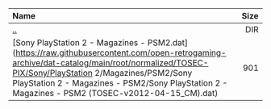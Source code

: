 |Name|Size|
|:---|---:|
|[..](../index.html)|DIR|
|[Sony PlayStation 2 - Magazines - PSM2.dat](https://raw.githubusercontent.com/open-retrogaming-archive/dat-catalog/main/root/normalized/TOSEC-PIX/Sony/PlayStation 2/Magazines/PSM2/Sony PlayStation 2 - Magazines - PSM2/Sony PlayStation 2 - Magazines - PSM2 (TOSEC-v2012-04-15_CM).dat)|901|
